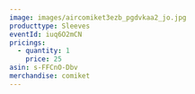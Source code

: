 ```yaml
---
image: images/aircomiket3ezb_pgdvkaa2_jo.jpg
producttype: Sleeves
eventId: iuq6O2mCN
pricings:
  - quantity: 1
    price: 25
asin: s-FFCnO-Dbv
merchandise: comiket
---
```

